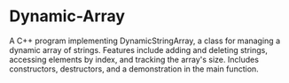 # Dynamic-Array
A C++ program implementing DynamicStringArray, a class for managing a dynamic array of strings. Features include adding and deleting strings, accessing elements by index, and tracking the array's size. Includes constructors, destructors, and a demonstration in the main function.
